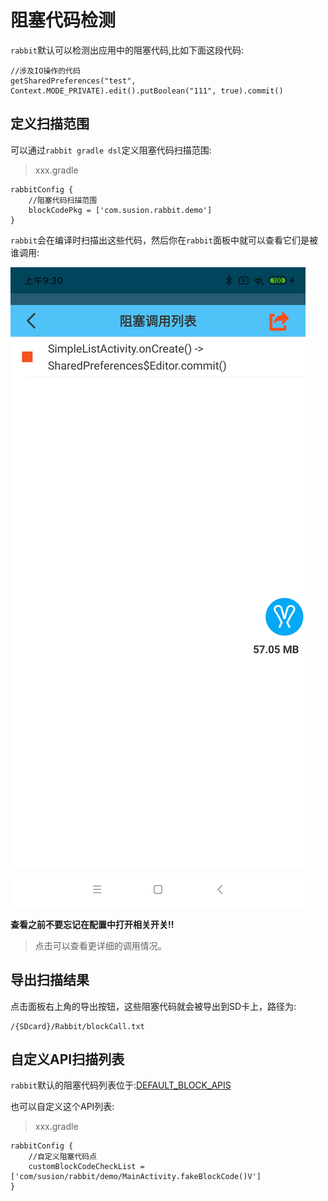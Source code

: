 # 阻塞代码检测

`rabbit`默认可以检测出应用中的阻塞代码,比如下面这段代码:

```
//涉及IO操作的代码
getSharedPreferences("test", Context.MODE_PRIVATE).edit().putBoolean("111", true).commit()
```

## 定义扫描范围

可以通过`rabbit gradle dsl`定义阻塞代码扫描范围:

>xxx.gradle
```
rabbitConfig {
    //阻塞代码扫描范围
    blockCodePkg = ['com.susion.rabbit.demo']
}
```

`rabbit`会在编译时扫描出这些代码，然后你在`rabbit`面板中就可以查看它们是被谁调用:

![](./pic/block-call.jpg)

**查看之前不要忘记在配置中打开相关开关!!**

>点击可以查看更详细的调用情况。

## 导出扫描结果

点击面板右上角的导出按钮，这些阻塞代码就会被导出到SD卡上，路径为:

```
/{SDcard}/Rabbit/blockCall.txt
```

## 自定义API扫描列表

`rabbit`默认的阻塞代码列表位于:[DEFAULT_BLOCK_APIS](https://github.com/SusionSuc/rabbit-client/blob/master/rabbit-gradle-transform/src/main/java/com/susion/rabbit/gradle/utils/IoScanApiList.kt)

也可以自定义这个API列表:

>xxx.gradle
```
rabbitConfig {
    //自定义阻塞代码点
    customBlockCodeCheckList = ['com/susion/rabbit/demo/MainActivity.fakeBlockCode()V']
}
```
